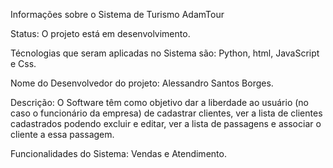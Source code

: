 Informações sobre o Sistema de Turismo AdamTour

Status: O projeto está em desenvolvimento.

Técnologias que seram aplicadas no Sistema são: Python, html, JavaScript e Css.

Nome do Desenvolvedor do projeto: Alessandro Santos Borges.

Descrição: O Software têm como objetivo dar a liberdade ao usuário (no caso o funcionário da empresa) de cadastrar clientes, ver a lista de clientes cadastrados podendo excluir e editar, ver a lista de passagens e associar o cliente a essa passagem.

Funcionalidades do Sistema: Vendas e Atendimento.
